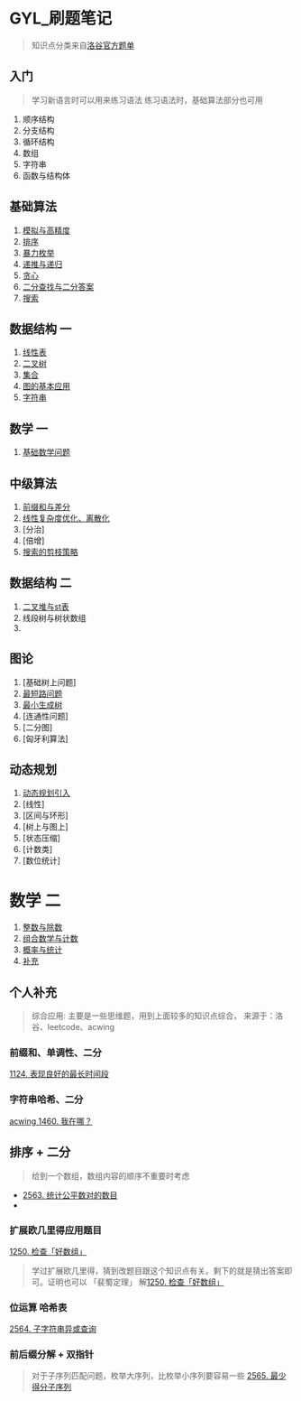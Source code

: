 # GYL_刷题笔记

> 知识点分类来自[洛谷官方题单](https://www.luogu.com.cn/training/list)
## 入门
  > 学习新语言时可以用来练习语法
  > 练习语法时，基础算法部分也可用
1. 顺序结构
2. 分支结构
3. 循环结构
4. 数组
5. 字符串
6. 函数与结构体
## 基础算法
1. [模拟与高精度](simulation_and_high_precision.md)
2. [排序](sort.md)
3. [暴力枚举](violent_enumeration.md)
4. [递推与递归](recursion.md)
5. [贪心](greedy.md)
6. [二分查找与二分答案](binary_search.md)
7. [搜索](search.md)
## 数据结构 一
1. [线性表](linear_table.md)
2. [二叉树](bin_tree.md)
3. [集合](set_theroy.md)
4. [图的基本应用](graphy_theroy_1.md)
5. [字符串](string.md)

## 数学 一
1. [基础数学问题](basic_math.md)

## 中级算法
1. [前缀和与差分](preSumAndDiff.md)
2. [线性复杂度优化、离散化](linearAndDiscret.md)
2. [分治]
2. [倍增]
2. [搜索的剪枝策略](search2.md)

## 数据结构 二
1. [二叉堆与st表]()
2. 线段树与树状数组
3. 

## 图论
1. [基础树上问题]
2. [最短路问题](shortest_path.md)
3. [最小生成树](smallest_span_tree.md)
4. [连通性问题]
5. [二分图]
6. [匈牙利算法]



## 动态规划
1. [动态规划引入](dynamic_program_1.md)
2. [线性]
3. [区间与环形]
4. [树上与图上]
5. [状态压缩]
6. [计数类]
7. [数位统计]

# 数学 二
1. [整数与除数](integer_division.md)
2. [组合数学与计数](number_of_combination.md)
3. [概率与统计]()
4. [补充](other_math.md)

## 个人补充
> 综合应用: 主要是一些思维题，用到上面较多的知识点综合，
>  来源于：洛谷、leetcode、acwing

### 前缀和、单调性、二分 
[1124. 表现良好的最长时间段](https://leetcode.cn/problems/longest-well-performing-interval)

### 字符串哈希、二分
[acwing 1460. 我在哪？](blue_bridge/3_bi_search/acwing1460.cpp)

## 排序 + 二分
> 给到一个数组，数组内容的顺序不重要时考虑
>
* [2563. 统计公平数对的数目](https://leetcode.cn/problems/count-the-number-of-fair-pairs/)
* 

### 扩展欧几里得应用题目
[1250. 检查「好数组」](https://leetcode.cn/problems/check-if-it-is-a-good-array/description/)
> 学过扩展欧几里得，猜到改题目跟这个知识点有关。剩下的就是猜出答案即可。证明也可以
> 「裴蜀定理」
> 解[1250. 检查「好数组」](./math/leetcode1250.cpp)
>

### 位运算 哈希表
[2564. 子字符串异或查询](https://leetcode.cn/problems/substring-xor-queries/)

### 前后缀分解 + 双指针
> 对于子序列匹配问题，枚举大序列，比枚举小序列要容易一些
[2565. 最少得分子序列](https://leetcode.cn/problems/subsequence-with-the-minimum-score/description/)

